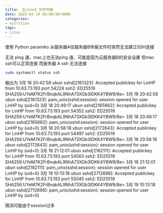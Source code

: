 ```yaml
---
title: 【Linux】文件传输
date: 2025-03-19 00:00:00+0000
categories: 
- nutrition
tags:
- Linux
---
```

使用 Python paramiko 从服务器A往服务器B传输文件时突然无法建立SSH连接

无法 ping 通，mac上也无法ping 通，可能是因为云服务器B的安全设置
但mac ssh可以正常连接 而服务器 A ssh 无法连接

```bash
sudo systemctl status ssh

```

输出为
3月 18 20:42:58 ubun sshd[2161323]: Accepted publickey for LinHP from 10.63.73.193 port 54224 ssh2: ED25519 SHA256:UYeM7K2FrBnqkAL9NhA73XGb3lDKK4YBW9/8e>
3月 18 20:42:58 ubun sshd[2161323]: pam_unix(sshd:session): session opened for user LinHP by (uid=0)
3月 18 20:49:17 ubun sshd[2165862]: Accepted publickey for LinHP from 10.63.73.193 port 54352 ssh2: ED25519 SHA256:UYeM7K2FrBnqkAL9NhA73XGb3lDKK4YBW9/8e>
3月 18 20:49:17 ubun sshd[2165862]: pam_unix(sshd:session): session opened for user LinHP by (uid=0)
3月 18 20:58:18 ubun sshd[2172643]: Accepted publickey for LinHP from 10.63.73.193 port 54497 ssh2: ED25519 SHA256:UYeM7K2FrBnqkAL9NhA73XGb3lDKK4YBW9/8e>
3月 18 20:58:18 ubun sshd[2172643]: pam_unix(sshd:session): session opened for user LinHP by (uid=0)
3月 18 21:12:01 ubun sshd[2182111]: Accepted publickey for LinHP from 10.63.73.193 port 54563 ssh2: ED25519 SHA256:UYeM7K2FrBnqkAL9NhA73XGb3lDKK4YBW9/8e>
3月 18 21:12:01 ubun sshd[2182111]: pam_unix(sshd:session): session opened for user LinHP by (uid=0)
3月 19 10:13:18 ubun sshd[2712696]: Accepted publickey for LinHP from 10.63.73.193 port 55045 ssh2: ED25519 SHA256:UYeM7K2FrBnqkAL9NhA73XGb3lDKK4YBW9/8e>
3月 19 10:13:18 ubun sshd[2712696]: pam_unix(sshd:session): session opened for user LinHP by (uid=0)

猜测可能由于session过多